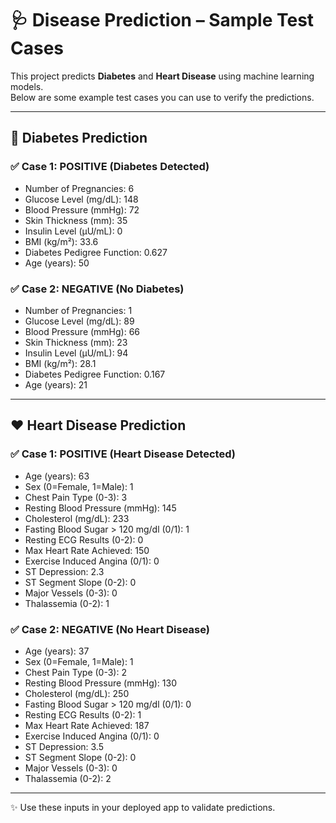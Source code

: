 # 🩺 Disease Prediction – Sample Test Cases

This project predicts **Diabetes** and **Heart Disease** using machine learning models.  
Below are some example test cases you can use to verify the predictions.  

---

## 🧪 Diabetes Prediction

### ✅ Case 1: **POSITIVE** (Diabetes Detected)  

- Number of Pregnancies: 6
- Glucose Level (mg/dL): 148
- Blood Pressure (mmHg): 72
- Skin Thickness (mm): 35
- Insulin Level (μU/mL): 0
- BMI (kg/m²): 33.6
- Diabetes Pedigree Function: 0.627
- Age (years): 50


### ✅ Case 2: **NEGATIVE** (No Diabetes)  

- Number of Pregnancies: 1
- Glucose Level (mg/dL): 89
- Blood Pressure (mmHg): 66
- Skin Thickness (mm): 23
- Insulin Level (μU/mL): 94
- BMI (kg/m²): 28.1
- Diabetes Pedigree Function: 0.167
- Age (years): 21


---

## ❤️ Heart Disease Prediction

### ✅ Case 1: **POSITIVE** (Heart Disease Detected)  

- Age (years): 63
- Sex (0=Female, 1=Male): 1
- Chest Pain Type (0-3): 3
- Resting Blood Pressure (mmHg): 145
- Cholesterol (mg/dL): 233
- Fasting Blood Sugar > 120 mg/dl (0/1): 1
- Resting ECG Results (0-2): 0
- Max Heart Rate Achieved: 150
- Exercise Induced Angina (0/1): 0
- ST Depression: 2.3
- ST Segment Slope (0-2): 0
- Major Vessels (0-3): 0
- Thalassemia (0-2): 1


### ✅ Case 2: **NEGATIVE** (No Heart Disease)  

- Age (years): 37
- Sex (0=Female, 1=Male): 1
- Chest Pain Type (0-3): 2
- Resting Blood Pressure (mmHg): 130
- Cholesterol (mg/dL): 250
- Fasting Blood Sugar > 120 mg/dl (0/1): 0
- Resting ECG Results (0-2): 1
- Max Heart Rate Achieved: 187
- Exercise Induced Angina (0/1): 0
- ST Depression: 3.5
- ST Segment Slope (0-2): 0
- Major Vessels (0-3): 0
- Thalassemia (0-2): 2


---

✨ Use these inputs in your deployed app to validate predictions.
